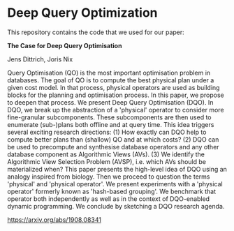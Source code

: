 # Deep Query Optimization
This repository contains the code that we used for our paper:

**The Case for Deep Query Optimisation**

Jens Dittrich, Joris Nix

Query Optimisation (QO) is the most important optimisation problem in databases. The goal of QO is to compute the best physical plan under a given cost model. In that process, physical operators are used as building blocks for the planning and optimisation process. In this paper, we propose to deepen that process. We present Deep Query Optimisation (DQO). In DQO, we break up the abstraction of a 'physical' operator to consider more fine-granular subcomponents. These subcomponents are then used to enumerate (sub-)plans both offline and at query time. This idea triggers several exciting research directions: (1) How exactly can DQO help to compute better plans than (shallow) QO and at which costs? (2) DQO can be used to precompute and synthesise database operators and any other database component as Algorithmic Views (AVs). (3) We identify the Algorithmic View Selection Problem (AVSP), i.e. which AVs should be materialized when?
This paper presents the high-level idea of DQO using an analogy inspired from biology. Then we proceed to question the terms 'physical' and 'physical operator'. We present experiments with a 'physical operator' formerly known as 'hash-based grouping'. We benchmark that operator both independently as well as in the context of DQO-enabled dynamic programming. We conclude by sketching a DQO research agenda. 

https://arxiv.org/abs/1908.08341
